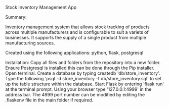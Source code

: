 Stock Inventory Management App

Summary:

Inventory management system that allows stock tracking of products across multiple manufacturers and is configurable to suit a variets of businesses. It supports the supply of a single product from multiple manufacturing sources.

Created using the following applications: python, flask, postgresql

Installation:
Copy all files and folders from the repository into a new folder.
Ensure Postgresql is installed this can be done through the Pip installer.
Open terminal.
Create a database by typing createdb 'db/store_inventory'.
Type the  following 'psql -d store_inventory -f db/store_inventory.sql' to set up the table structure within the database.
Start Flask by entering 'flask run' at the terminal prompt.
Using your browser type '127.0.0.1:4999' in the address bar. The 4999 port number can be modified by editing the .flaskenv file in the main folder if required.

